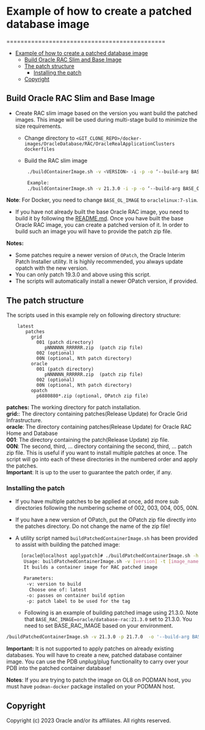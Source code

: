# Example of how to create a patched database image

=============================================

- [Example of how to create a patched database image](#example-of-how-to-create-a-patched-database-image)
  - [Build Oracle RAC Slim and Base Image](#build-oracle-rac-slim-and-base-image)
  - [The patch structure](#the-patch-structure)
    - [Installing the patch](#installing-the-patch)
  - [Copyright](#copyright)

## Build Oracle RAC Slim and Base Image

- Create RAC slim image based on the version you want build the patched images. This image will be used during multi-stage build to minimize the size requirements.
  - Change directory to `<GIT_CLONE_REPO>/docker-images/OracleDatabase/RAC/OracleRealApplicationClusters dockerfiles`
  - Build the RAC slim image

    ```bash
     ./buildContainerImage.sh -v <VERSION> -i -p -o ‘--build-arg BASE_OL_IMAGE=oraclelinux:8 --build-arg SLIMMING=true

     Example:
     ./buildContainerImage.sh -v 21.3.0 -i -p -o ‘--build-arg BASE_OL_IMAGE=oraclelinux:8 --build-arg SLIMMING=true
    ```

**Note**: For Docker, you need to change `BASE_OL_IMAGE` to `oraclelinux:7-slim`.

- If you have not already built the base Oracle RAC image, you need to build it by following the [README.md](../../../OracleRealApplicationClusters/README.md). Once you have built the  base Oracle RAC image, you can create a patched version of it. In order to build such an image you will have to provide the patch zip file.

**Notes:**

- Some patches require a newer version of `OPatch`, the Oracle Interim Patch Installer utility. It is highly recommended, you always update opatch with the new version.
- You can only patch 19.3.0 and above using this script.
- The scripts will automatically install a newer OPatch version, if provided.

## The patch structure

The scripts used in this example rely on following directory structure:

```text
    latest 
       patches
         grid
           001 (patch directory)
              pNNNNNN_RRRRRR.zip  (patch zip file)
           002 (optional)
           00N (optional, Nth patch directory)
         oracle 
           001 (patch directory)
              pNNNNNN_RRRRRR.zip  (patch zip file)
           002 (optional)
           00N (optional, Nth patch directory)
         opatch
           p6880880*.zip (optional, OPatch zip file)
```

**patches:** The working directory for patch installation.  
**grid:**: The directory containing patches(Release Update) for Oracle Grid Infrastructure.  
**oracle**: The directory containing patches(Release Update) for Oracle RAC Home and Database  
**001**: The directory containing the patch(Release Update) zip file.  
**00N**: The second, third, ... directory containing the second, third, ... patch zip file.
This is useful if you want to install multiple patches at once. The script will go into each of these directories in the numbered order and apply the patches.  
**Important**: It is up to the user to guarantee the patch order, if any.

### Installing the patch

- If you have multiple patches to be applied at once, add more sub directories following the numbering scheme of 002, 003, 004, 005, 00N.
- If you have a new version of OPatch, put the OPatch zip file directly into the patches directory. Do not change the name of the zip file!
- A utility script named `buildPatchedContainerImage.sh` has been provided to assist with building the patched image:

   ```bash
     [oracle@localhost applypatch]# ./buildPatchedContainerImage.sh -h
      Usage: buildPatchedContainerImage.sh -v [version] -t [image_name:tag] -p [patch version] [-o] [container build option]
      It builds a container image for RAC patched image

      Parameters:
       -v: version to build
        Choose one of: latest
       -o: passes on container build option
       -p: patch label to be used for the tag
   ```

  - Following is an example of building patched image using 21.3.0. Note that `BASE_RAC_IMAGE=oracle/database-rac:21.3.0` set to 21.3.0. You need to set BASE_RAC_IMAGE based on your environment.

 ```bash
 /buildPatchedContainerImage.sh -v 21.3.0 -p 21.7.0  -o '--build-arg BASE_RAC_IMAGE=localhost/oracle/database-rac:19.3.0 --build-arg RAC_SLIM_IMAGE=localhost/oracle/database-rac:21.3.0-slim'
 ```

**Important:** It is not supported to apply patches on already existing databases. You will have to create a new, patched database container image. You can use the PDB unplug/plug functionality to carry over your PDB into the patched container database!

**Notes**: If you are trying to patch the image on OL8 on PODMAN host, you must have `podman-docker` package installed on your PODMAN host.

## Copyright

Copyright (c) 2023 Oracle and/or its affiliates. All rights reserved.

